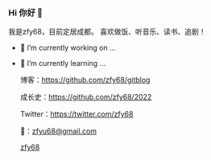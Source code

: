 ### Hi 你好 👋
 我是zfy68，目前定居成都。
 喜欢做饭、听音乐、读书、追剧！
 

- 🔭 I’m currently working on ...
- 🌱 I’m currently learning ...


  博客：https://github.com/zfy68/gitblog
  
  成长史：https://github.com/zfy68/2022
  
  Twitter：https://twitter.com/zfy68
  
  📮：zfyu68@gmail.com
  
  [zfy68](https://github-readme-stats.vercel.app/api?username=zfy68&show_icons=true&title_color=fff&icon_color=79ff97&text_color=9f9f9f&bg_color=151515&hide=[%22contribs%22])
